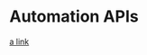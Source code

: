 # Automation APIs

[a link](https://stg.docs.developer.gov.sg/docs/private/338954877/techpass-automation-api/)
